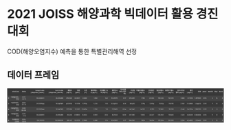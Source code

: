 # 2021 JOISS 해양과학 빅데이터 활용 경진대회 
 COD(해양오염지수) 예측을 통한 특별관리해역 선정

## 데이터 프레임
![image](https://github.com/worldpapa/joiss/blob/main/pic/dataframe.png)

